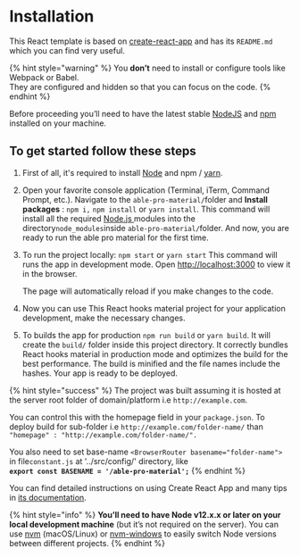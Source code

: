 # Installation

This React template is based on [create-react-app](https://github.com/facebook/create-react-app) and has its `README.md` which you can find very useful.

{% hint style="warning" %}
You **don’t** need to install or configure tools like Webpack or Babel.  
They are configured and hidden so that you can focus on the code.
{% endhint %}

Before proceeding you’ll need to have the latest stable [NodeJS](https://nodejs.org/en/) and [npm](https://www.npmjs.com/) installed on your machine.

## To get started follow these steps

1. First of all, it's required to install [Node](https://nodejs.org/en/) and npm / [yarn](https://yarnpkg.com/lang/en/).
2. Open your favorite console application \(Terminal, iTerm, Command Prompt, etc.\). Navigate to the `able-pro-material/`folder and **Install packages**  : `npm i,` `npm install` or `yarn install`. This command will install all the required [Node.js ](https://nodejs.org/en/)modules into the directory`node_modules`inside `able-pro-material/`folder. And now, you are ready to run the able pro material for the first time.
3. To run the project locally: `npm start` or `yarn start` This command will runs the app in development mode. Open [http://localhost:3000](http://localhost:3000/) to view it in the browser.

   The page will automatically reload if you make changes to the code.

4. Now you can use This React hooks material project for your application development, make the necessary changes.
5. To builds the app for production `npm run build` or `yarn build`. It will create the `build/` folder inside this project directory. It correctly bundles React hooks material in production mode and optimizes the build for the best performance. The build is minified and the file names include the hashes. Your app is ready to be deployed.

{% hint style="success" %}
The project was built assuming it is hosted at the server root folder of domain/platform i.e `http://example.com`.

You can control this with the homepage field in your `package.json`. To deploy build for sub-folder i.e `http://example.com/folder-name/` than `"homepage" : "http://example.com/folder-name/".`

You also need to set base-name `<BrowserRouter basename="folder-name">` in file`constant.js` at '../src/config/' directory, like  
**`export const BASENAME = '/able-pro-material';`**
{% endhint %}

You can find detailed instructions on using Create React App and many tips in [its documentation](https://facebook.github.io/create-react-app/).

{% hint style="info" %}
**You’ll need to have Node v12.x.x or later on your local development machine** \(but it’s not required on the server\). You can use [nvm](https://github.com/creationix/nvm#installation) \(macOS/Linux\) or [nvm-windows](https://github.com/coreybutler/nvm-windows#node-version-manager-nvm-for-windows) to easily switch Node versions between different projects.
{% endhint %}

  


